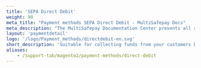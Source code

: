 ```yaml
---
title: 'SEPA Direct Debit'
weight: 90
meta_title: "Payment methods SEPA Direct Debit - MultiSafepay Docs"
meta_description: "The MultiSafepay Documentation Center presents all relevant information about our Plugins and API. You can also find support pages for Payment Methods, Tools and General Questions as well as the contact details of our Support and Integration Teams."
layout: 'paymentdetail'
logo: '/logo/Payment_methods/directdebit-en.svg' 
short_description: 'Suitable for collecting funds from your customers bank account on a recurring basis by means of authorization.'
aliases:
    - /support-tab/magento2/payment-methods/direct-debit
---
```

